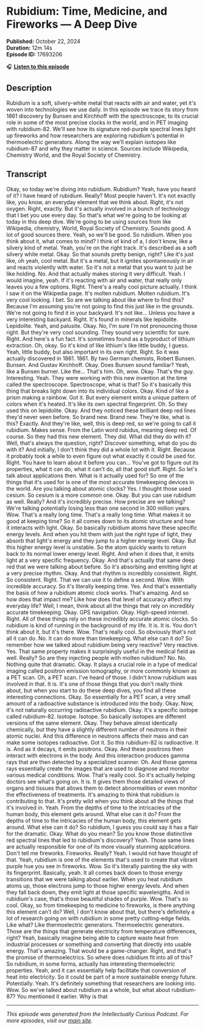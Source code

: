 # Rubidium: Time, Medicine, and Fireworks — A Deep Dive

**Published:** October 22, 2024  
**Duration:** 12m 14s  
**Episode ID:** 17693206

🎧 **[Listen to this episode](https://intellectuallycurious.buzzsprout.com/2529712/episodes/17693206-rubidium-time-medicine-and-fireworks-—-a-deep-dive)**

## Description

Rubidium is a soft, silvery-white metal that reacts with air and water, yet it's woven into technologies we use daily. In this episode we trace its story from 1861 discovery by Bunsen and Kirchhoff with the spectroscope, to its crucial role in some of the most precise clocks in the world, and in PET imaging with rubidium-82. We'll see how its signature red-purple spectral lines light up fireworks and how researchers are exploring rubidium's potential in thermoelectric generators. Along the way we’ll explain isotopes like rubidium-87 and why they matter in science. Sources include Wikipedia, Chemistry World, and the Royal Society of Chemistry.

## Transcript

Okay, so today we're diving into rubidium. Rubidium? Yeah, have you heard of it? I have heard of rubidium. Really? Most people haven't. It's not exactly like, you know, an everyday element that we think about. Right, it's not oxygen. Right, exactly. But it's actually involved in a bunch of technology that I bet you use every day. So that's what we're going to be looking at today in this deep dive. We're going to be using sources from like Wikipedia, chemistry, World, Royal Society of Chemistry. Sounds good. A lot of good sources there. Yeah, so we'll be good. So rubidium. When you think about it, what comes to mind? I think of kind of a, I don't know, like a silvery kind of metal. Yeah, you're on the right track. It's described as a soft silvery white metal. Okay. So that sounds pretty benign, right? Like it's just like, oh yeah, cool metal. But it's a metal, but it ignites spontaneously in air and reacts violently with water. So it's not a metal that you want to just be like holding. No. And that actually makes storing it very difficult. Yeah. I would imagine, yeah. If it's reacting with air and water, that really only leaves you a few options. Right. There's a really cool picture actually. I think I saw it on the Wikipedia page. It's molten rubidium. Molten rubidium. It's very cool looking. I bet. So are we talking about like where to find this? Because I'm assuming you're not going to find this just like in the grounds. We're not going to find it in your backyard. It's not like... Unless you have a very interesting backyard. Right. It's found in minerals like lepidolite. Lepidolite. Yeah, and palusite. Okay. No, I'm sure I'm not pronouncing those right. But they're very cool sounding. They sound very scientific for sure. Right. And here's a fun fact. It's sometimes found as a byproduct of lithium extraction. Oh, okay. So it's kind of like lithium's like little buddy, I guess. Yeah, little buddy, but also important in its own right. Right. So it was actually discovered in 1861. 1861. By two German chemists, Robert Bunsen. Bunsen. And Gustav Kirchhoff. Okay. Does Bunsen sound familiar? Yeah, like a Bunsen burner. Like the... That's him. Oh, wow. Okay. That's the guy. Interesting. Yeah. They were working with this new invention at the time called the spectroscope. Spectroscope, what is that? So it's basically this thing that breaks light down into its individual colors. Okay. Kind of like a prism making a rainbow. Got it. But every element emits a unique pattern of colors when it's heated. It's like its own spectral fingerprint. Oh. So they used this on lepidolite. Okay. And they noticed these brilliant deep red lines they'd never seen before. So brand new. Brand new. They're like, what is this? Exactly. And they're like, well, this is deep red, so we're going to call it rubidium. Makes sense. From the Latin word rubidus, meaning deep red. Of course. So they had this new element. They did. What did they do with it? Well, that's always the question, right? Discover something, what do you do with it? And initially, I don't think they did a whole lot with it. Right. Because it probably took a while to even figure out what exactly it could be used for. Right. You have to learn about it before you can... You've got to figure out its properties, what it can do, what it can't do, all that good stuff. Right. So let's talk about applications then. What is it actually used for? So one of the things that it's used for is one of the most accurate timekeeping devices in the world. Are you talking about atomic clocks? Yes. I thought those used cesium. So cesium is a more common one. Okay. But you can use rubidium as well. Really? And it's incredibly precise. How precise are we talking? We're talking potentially losing less than one second in 300 million years. Wow. That's a really long time. That's a really long time. What makes it so good at keeping time? So it all comes down to its atomic structure and how it interacts with light. Okay. So basically rubidium atoms have these specific energy levels. And when you hit them with just the right type of light, they absorb that light's energy and they jump to a higher energy level. Okay. But this higher energy level is unstable. So the atom quickly wants to return back to its normal lower energy level. Right. And when it does that, it emits light at a very specific frequency. Okay. And that's actually that same deep red that we were talking about before. So it's absorbing and emitting light at a very precise rhythm. Okay. And that rhythm is incredibly consistent. Right. So consistent. Right. That we can use it to define a second. Wow. With incredible accuracy. So it's literally keeping time. Yes. And that's essentially the basis of how a rubidium atomic clock works. That's amazing. And so how does that impact me? Like how does that level of accuracy affect my everyday life? Well, I mean, think about all the things that rely on incredibly accurate timekeeping. Okay. GPS navigation. Okay. High-speed internet. Right. All of these things rely on these incredibly accurate atomic clocks. So rubidium is kind of running in the background of my life. It is. It is. You don't think about it, but it's there. Wow. That's really cool. So obviously that's not all it can do. No. It can do more than timekeeping. What else can it do? So remember how we talked about rubidium being very reactive? Very reactive. Yes. That same property makes it surprisingly useful in the medical field as well. Really? So are they injecting people with molten rubidium? No. No. Nothing quite that dramatic. Okay. It plays a crucial role in a type of medical imaging called positron emission tomography, or more commonly known as a PET scan. Oh, a PET scan. I've heard of those. I didn't know rubidium was involved in that. It is. It's one of those things that you don't really think about, but when you start to do these deep dives, you find all these interesting connections. Okay. So essentially for a PET scan, a very small amount of a radioactive substance is introduced into the body. Okay. Now, it's not naturally occurring radioactive rubidium. Okay. It's a specific isotope called rubidium-82. Isotope. Isotope. So basically isotopes are different versions of the same element. Okay. They behave almost identically chemically, but they have a slightly different number of neutrons in their atomic nuclei. And this difference in neutrons affects their mass and can make some isotopes radioactive. Got it. So this rubidium-82 is radioactive. It is. And as it decays, it emits positrons. Okay. And these positrons then interact with electrons in the body. And this interaction produces gamma rays that are then detected by a specialized scanner. Oh. And those gamma rays essentially create the images that are used to diagnose and monitor various medical conditions. Wow. That's really cool. So it's actually helping doctors see what's going on. It is. It gives them those detailed views of organs and tissues that allows them to detect abnormalities or even monitor the effectiveness of treatments. It's amazing to think that rubidium is contributing to that. It's pretty wild when you think about all the things that it's involved in. Yeah. From the depths of time to the intricacies of the human body, this element gets around. What else can it do? From the depths of time to the intricacies of the human body, this element gets around. What else can it do? So rubidium, I guess you could say it has a flair for the dramatic. Okay. What do you mean? So you know those distinctive red spectral lines that led to rubidium's discovery? Yeah. Those same lines are actually responsible for one of its more visually stunning applications. Don't tell me fireworks. Fireworks. Really? Yeah. I would not have thought of that. Yeah, rubidium is one of the elements that's used to create that vibrant purple hue you see in fireworks. Wow. So it's literally painting the sky with its fingerprint. Basically, yeah. It all comes back down to those energy transitions that we were talking about earlier. When you heat rubidium atoms up, those electrons jump to those higher energy levels. And when they fall back down, they emit light at those specific wavelengths. And in rubidium's case, that's those beautiful shades of purple. Wow. That's so cool. Okay, so from timekeeping to medicine to fireworks, is there anything this element can't do? Well, I don't know about that, but there's definitely a lot of research going on with rubidium in some pretty cutting-edge fields. Like what? Like thermoelectric generators. Thermoelectric generators. Those are the things that generate electricity from temperature differences, right? Yeah, basically imagine being able to capture waste heat from industrial processes or something and converting that directly into usable energy. That's amazing. That would be a game-changer. Right, and that's the promise of thermoelectrics. So where does rubidium fit into all of this? So rubidium, in some forms, actually has interesting thermoelectric properties. Yeah, and it can essentially help facilitate that conversion of heat into electricity. So it could be part of a more sustainable energy future. Potentially. Yeah. It's definitely something that researchers are looking into. Wow. So we've talked about rubidium as a whole, but what about rubidium-87? You mentioned it earlier. Why is that

---
*This episode was generated from the Intellectually Curious Podcast. For more episodes, visit our [main site](https://intellectuallycurious.buzzsprout.com).*
